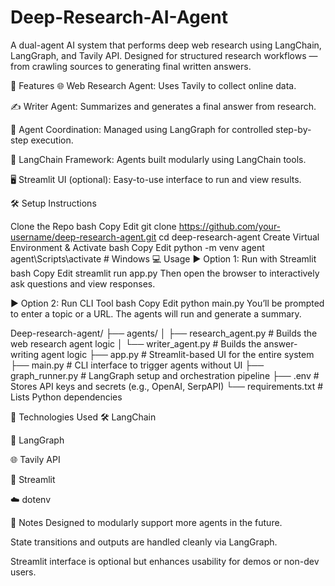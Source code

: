 # Deep-Research-AI-Agent

A dual-agent AI system that performs deep web research using LangChain, LangGraph, and Tavily API. Designed for structured research workflows — from crawling sources to generating final written answers.

🚀 Features 🌐 Web Research Agent: Uses Tavily to collect online data.

✍️ Writer Agent: Summarizes and generates a final answer from research.

🔁 Agent Coordination: Managed using LangGraph for controlled step-by-step execution.

🧱 LangChain Framework: Agents built modularly using LangChain tools.

🖥️ Streamlit UI (optional): Easy-to-use interface to run and view results.

🛠️ Setup Instructions

Clone the Repo bash Copy Edit git clone https://github.com/your-username/deep-research-agent.git cd deep-research-agent
Create Virtual Environment & Activate bash Copy Edit python -m venv agent agent\Scripts\activate # Windows
💻 Usage ▶️ Option 1: Run with Streamlit bash Copy Edit streamlit run app.py Then open the browser to interactively ask questions and view responses.

▶️ Option 2: Run CLI Tool bash Copy Edit python main.py You’ll be prompted to enter a topic or a URL. The agents will run and generate a summary.

Deep-research-agent/
├── agents/
│   ├── research_agent.py     # Builds the web research agent logic
│   └── writer_agent.py       # Builds the answer-writing agent logic
├── app.py                    # Streamlit-based UI for the entire system
├── main.py                   # CLI interface to trigger agents without UI
├── graph_runner.py           # LangGraph setup and orchestration pipeline
├── .env                      # Stores API keys and secrets (e.g., OpenAI, SerpAPI)
└── requirements.txt          # Lists Python dependencies




🧪 Technologies Used 🛠️ LangChain

🔄 LangGraph

🌐 Tavily API

📜 Streamlit

☁️ dotenv

📌 Notes Designed to modularly support more agents in the future.

State transitions and outputs are handled cleanly via LangGraph.

Streamlit interface is optional but enhances usability for demos or non-dev users.
